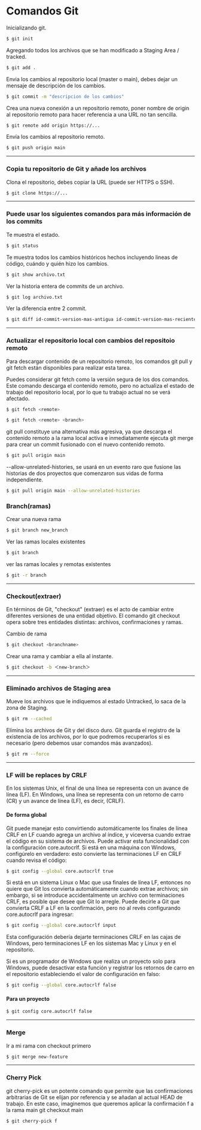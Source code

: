 # Comandos Git
Inicializando git.
```Bash
$ git init
```

Agregando todos los archivos que se han modificado a Staging Area / tracked.
```Bash
$ git add .
```

Envia los cambios al repositorio local (master o main), debes dejar un mensaje de descripción de los cambios.
```Bash
$ git commit -m "descripcion de los cambios"
```

Crea una nueva conexión a un repositorio remoto, poner nombre de origin al repositorio remoto para hacer referencia a una URL no tan sencilla.
```Bash
$ git remote add origin https://...
```

Envía los cambios al repositorio remoto.
```Bash
$ git push origin main
```
_______________________

### Copia tu repositorio de Git y añade los archivos 

Clona el repositorio, debes copiar la URL (puede ser HTTPS o SSH).

```bash
$ git clone https://...
```
_______________________
### Puede usar los siguientes comandos para más información de los commits

Te muestra el estado.
```Bash
$ git status
``` 

Te muestra todos los cambios históricos hechos incluyendo lineas de código, cuándo y quién hizo los cambios.
```Bash
$ git show archivo.txt
```

Ver la historia entera de commits de un archivo.
```Bash
$ git log archivo.txt
```

Ver la diferencia entre 2 commit.
```Bash
$ git diff id-commit-version-mas-antigua id-commit-version-mas-reciente
```
_______________________
### Actualizar el repositorio local con cambios del repositoio remoto
Para descargar contenido de un repositorio remoto, los comandos git pull y git fetch están disponibles para realizar esta tarea. 

Puedes considerar git fetch como la versión segura de los dos comandos. Este comando descarga el contenido remoto, pero no actualiza el estado de trabajo del repositorio local, por lo que tu trabajo actual no se verá afectado. 
```bash
$ git fetch <remote>
```
```bash
$ git fetch <remote> <branch>
```
git pull constituye una alternativa más agresiva, ya que descarga el contenido remoto a la rama local activa e inmediatamente ejecuta git merge para crear un commit fusionado con el nuevo contenido remoto.
```bash
$ git pull origin main
```
--allow-unrelated-histories, se usará en un evento raro que fusione las historias de dos proyectos que comenzaron sus vidas de forma independiente.
```bash
$ git pull origin main --allow-unrelated-histories
```
### Branch(ramas)
Crear una nueva rama 
```bash
$ git branch new_branch
```
Ver las ramas locales existentes
```bash
$ git branch 
```
ver las ramas locales y remotas existentes
```bash
$ git -r branch
```
_________________________
### Checkout(extraer)
En términos de Git, "checkout" (extraer) es el acto de cambiar entre diferentes versiones de una entidad objetivo. El comando git checkout opera sobre tres entidades distintas: archivos, confirmaciones y ramas.

Cambio de rama
```bash
$ git checkout <branchname>
```
Crear una rama y cambiar a ella al instante.
```bash
$ git checkout -b ＜new-branch＞
```
_________________________
### Eliminado archivos de Staging area
Mueve los archivos que le indiquemos al estado Untracked, lo saca de la zona de Staging.
```bash
$ git rm --cached
```
Elimina los archivos de Git y del disco duro. Git guarda el registro de la existencia de los archivos, por lo que podremos recuperarlos si es necesario (pero debemos usar comandos más avanzados).
```bash
$ git rm --force
```
___________________________________
### LF will be replaces by CRLF 
En los sistemas Unix, el final de una línea se representa con un avance de línea (LF). 
En Windows, una línea se representa con un retorno de carro (CR) y un avance de línea (LF), es decir, (CRLF).

#### De forma global 

Git puede manejar esto convirtiendo automáticamente los finales de línea CRLF en LF cuando agrega un archivo al índice, y viceversa cuando extrae el código en su sistema de archivos. Puede activar esta funcionalidad con la configuración core.autocrlf. Si está en una máquina con Windows, configúrelo en verdadero: esto convierte las terminaciones LF en CRLF cuando revisa el código:

```bash
$ git config --global core.autocrlf true
```
Si está en un sistema Linux o Mac que usa finales de línea LF, entonces no quiere que Git los convierta automáticamente cuando extrae archivos; sin embargo, si se introduce accidentalmente un archivo con terminaciones CRLF, es posible que desee que Git lo arregle. Puede decirle a Git que convierta CRLF a LF en la confirmación, pero no al revés configurando core.autocrlf para ingresar:
```bash
$ git config --global core.autocrlf input
```
Esta configuración debería dejarte terminaciones CRLF en las cajas de Windows, pero terminaciones LF en los sistemas Mac y Linux y en el repositorio.

Si es un programador de Windows que realiza un proyecto solo para Windows, puede desactivar esta función y registrar los retornos de carro en el repositorio estableciendo el valor de configuración en falso:
```bash
$ git config --global core.autocrlf false
```

#### Para un proyecto
```bash
$ git config core.autocrlf false
```
___________________________________

### Merge
Ir a mi rama con checkout primero 
```bash
$ git merge new-feature
```
___________________________________
### Cherry Pick 
git cherry-pick es un potente comando que permite que las confirmaciones arbitrarias de Git se elijan por referencia y se añadan al actual HEAD de trabajo.
En este caso, imaginemos que queremos aplicar la confirmación f a la rama main
git checkout main
```
$ git cherry-pick f
```

